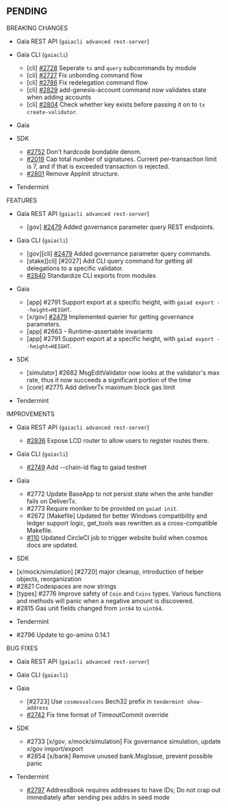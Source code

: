 ## PENDING

BREAKING CHANGES

* Gaia REST API (`gaiacli advanced rest-server`)

* Gaia CLI  (`gaiacli`)
  * [cli] [\#2728](https://github.com/cosmos/cosmos-sdk/pull/2728) Seperate `tx` and `query` subcommands by module
  * [cli] [\#2727](https://github.com/cosmos/cosmos-sdk/pull/2727) Fix unbonding command flow
  * [cli] [\#2786](https://github.com/cosmos/cosmos-sdk/pull/2786) Fix redelegation command flow
  * [cli] [\#2829](https://github.com/cosmos/cosmos-sdk/pull/2829) add-genesis-account command now validates state when adding accounts
  * [cli] [\#2804](https://github.com/cosmos/cosmos-sdk/issues/2804) Check whether key exists before passing it on to `tx create-validator`.

* Gaia

* SDK
  * [\#2752](https://github.com/cosmos/cosmos-sdk/pull/2752) Don't hardcode bondable denom.
  * [\#2019](https://github.com/cosmos/cosmos-sdk/issues/2019) Cap total number of signatures. Current per-transaction limit is 7, and if that is exceeded transaction is rejected.
  * [\#2801](https://github.com/cosmos/cosmos-sdk/pull/2801) Remove AppInit structure.

* Tendermint


FEATURES

* Gaia REST API (`gaiacli advanced rest-server`)
  * [gov] [\#2479](https://github.com/cosmos/cosmos-sdk/issues/2479) Added governance parameter
    query REST endpoints.

* Gaia CLI  (`gaiacli`)
  * [gov][cli] [\#2479](https://github.com/cosmos/cosmos-sdk/issues/2479) Added governance
    parameter query commands.
  * [stake][cli] [\#2027] Add CLI query command for getting all delegations to a specific validator.
  * [\#2840](https://github.com/cosmos/cosmos-sdk/pull/2840) Standardize CLI exports from modules

* Gaia
  * [app] \#2791 Support export at a specific height, with `gaiad export --height=HEIGHT`.
  * [x/gov] [#2479](https://github.com/cosmos/cosmos-sdk/issues/2479) Implemented querier
  for getting governance parameters.
  * [app] \#2663 - Runtime-assertable invariants
  * [app] \#2791 Support export at a specific height, with `gaiad export --height=HEIGHT`.

* SDK
  * [simulator] \#2682 MsgEditValidator now looks at the validator's max rate, thus it now succeeds a significant portion of the time
  * [core] \#2775 Add deliverTx maximum block gas limit

* Tendermint


IMPROVEMENTS

* Gaia REST API (`gaiacli advanced rest-server`)
  * [\#2836](https://github.com/cosmos/cosmos-sdk/pull/2836) Expose LCD router to allow users to register routes there.

* Gaia CLI  (`gaiacli`)
  * [\#2749](https://github.com/cosmos/cosmos-sdk/pull/2749) Add --chain-id flag to gaiad testnet

* Gaia
  - #2772 Update BaseApp to not persist state when the ante handler fails on DeliverTx.
  - #2773 Require moniker to be provided on `gaiad init`.
  - #2672 [Makefile] Updated for better Windows compatibility and ledger support logic, get_tools was rewritten as a cross-compatible Makefile.
  - [#110](https://github.com/tendermint/devops/issues/110) Updated CircleCI job to trigger website build when cosmos docs are updated.

* SDK
 - [x/mock/simulation] [\#2720] major cleanup, introduction of helper objects, reorganization
 - \#2821 Codespaces are now strings
 - [types] #2776 Improve safety of `Coin` and `Coins` types. Various functions
 and methods will panic when a negative amount is discovered.
 - #2815 Gas unit fields changed from `int64` to `uint64`.

* Tendermint
 - #2796 Update to go-amino 0.14.1


BUG FIXES

* Gaia REST API (`gaiacli advanced rest-server`)

* Gaia CLI  (`gaiacli`)

* Gaia
  * [\#2723] Use `cosmosvalcons` Bech32 prefix in `tendermint show-address`
  * [\#2742](https://github.com/cosmos/cosmos-sdk/issues/2742) Fix time format of TimeoutCommit override

* SDK

  - \#2733 [x/gov, x/mock/simulation] Fix governance simulation, update x/gov import/export
  - \#2854 [x/bank] Remove unused bank.MsgIssue, prevent possible panic

* Tendermint
  * [\#2797](https://github.com/tendermint/tendermint/pull/2797) AddressBook requires addresses to have IDs; Do not crap out immediately after sending pex addrs in seed mode
